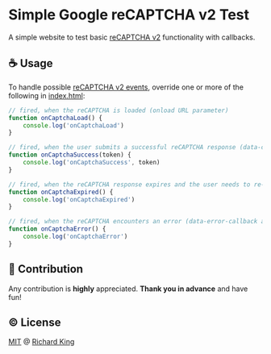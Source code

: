 # Simple Google reCAPTCHA v2 Test

A simple website to test basic [reCAPTCHA v2][url-recaptcha] functionality with callbacks.

## :coffee: Usage

To handle possible [reCAPTCHA v2 events][url-recaptcha-tags], override one or more of the following in [index.html][url-index-html]:

```javascript
// fired, when the reCAPTCHA is loaded (onload URL parameter)
function onCaptchaLoad() {
    console.log('onCaptchaLoad')
}
```

```javascript
// fired, when the user submits a successful reCAPTCHA response (data-callback attribute)
function onCaptchaSuccess(token) {
    console.log('onCaptchaSuccess', token)
}
```

```javascript
// fired, when the reCAPTCHA response expires and the user needs to re-verify (data-expired-callback attribute)
function onCaptchaExpired() {
    console.log('onCaptchaExpired')
}
```

```javascript
// fired, when the reCAPTCHA encounters an error (data-error-callback attribute)
function onCaptchaError() {
    console.log('onCaptchaError')
}
```

## :beers: Contribution

Any contribution is **highly** appreciated. **Thank you in advance** and have fun!

## :copyright: License

[MIT][url-license] @ [Richard King][url-github]

<!--- URLs -------------------------------------------------------------------->
[url-recaptcha]:      https://developers.google.com/recaptcha/docs/display
[url-recaptcha-tags]: https://developers.google.com/recaptcha/docs/display#render_param
[url-index-html]:     https://github.com/richrdkng/recaptcha-v2-test/blob/main/index.html
[url-github]:         https://github.com/richrdkng
[url-license]:        https://github.com/richrdkng/recaptcha-v2-test/blob/master/LICENSE.md
